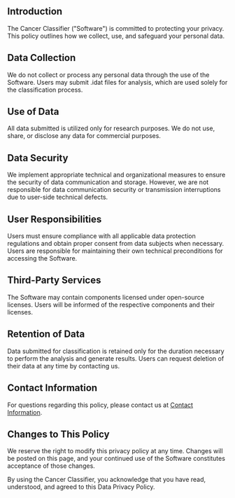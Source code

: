 ## Introduction
The Cancer Classifier ("Software") is committed to protecting your privacy. This policy outlines how we collect, use, and safeguard your personal data.

## Data Collection
We do not collect or process any personal data through the use of the Software. Users may submit .idat files for analysis, which are used solely for the classification process.

## Use of Data
All data submitted is utilized only for research purposes. We do not use, share, or disclose any data for commercial purposes.

## Data Security
We implement appropriate technical and organizational measures to ensure the security of data communication and storage. However, we are not responsible for data communication security or transmission interruptions due to user-side technical defects.

## User Responsibilities
Users must ensure compliance with all applicable data protection regulations and obtain proper consent from data subjects when necessary. Users are responsible for maintaining their own technical preconditions for accessing the Software.

## Third-Party Services
The Software may contain components licensed under open-source licenses. Users will be informed of the respective components and their licenses.

## Retention of Data
Data submitted for classification is retained only for the duration necessary to perform the analysis and generate results. Users can request deletion of their data at any time by contacting us.

## Contact Information
For questions regarding this policy, please contact us at [Contact Information](/legal/contact).

## Changes to This Policy
We reserve the right to modify this privacy policy at any time. Changes will be posted on this page, and your continued use of the Software constitutes acceptance of those changes.

By using the Cancer Classifier, you acknowledge that you have read, understood, and agreed to this Data Privacy Policy.
